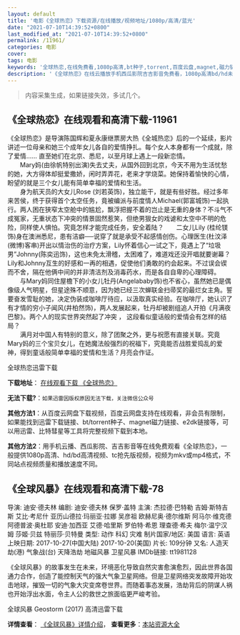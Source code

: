 ```yaml
---
layout: default
title: '电影《全球热恋》下载资源/在线播放/视频地址/1080p/高清/蓝光'
date: "2021-07-10T14:39:52+0800"
last_modified_at: "2021-07-10T14:39:52+0800"
permalink: /11961/
categories: 电影
cover:
tags: 电影
keywords: '全球热恋,在线免费看,1080p高清,bt种子,torrent,百度云盘,magnet,磁力链,迅雷下载资源'
description: '《全球热恋》在线云播放手机西瓜影院吉吉影音免费看，1080p高清bd/hd未删减完整版和tc抢先枪版，mkv/mp4格式，附带bt/torrent种子、magnet/磁力链、百度云盘、网盘资源迅雷下载链接'
---
```


>内容采集生成，如果链接失效，多试几个。


## 《全球热恋》在线观看和高清下载-11961

《全球热恋》是导演陈国辉和夏永康继票房大热《全城热恋》后的一个延续，影片讲述一位母亲和她三个成年女儿各自的爱情挣扎。每个女人本身都有一个成就，除了爱情…… 直至她们在北京、悉尼，以至月球上遇上一段新恋情。<br />　　Mary妈(由徐帆特别出演)失去丈夫，从国外回到北京，今天不用为生活忧愁的她，大方得体却挺爱撒娇，闲时弄弄花，老来才学烧菜。她保持着愉快的心情，盼望的就是三个女儿能有简单幸福的爱情和生活。<br />　　身为航天员的大女儿Rose (刘若英饰)，独立能干，就是有些好胜。经过多年来苦侯，终于获得首个太空任务，竟被编派与前度情人Michael(郭富城饰)一起执行。两人困在狭窄太空舱中的尴尬，飘浮把握不着的岂止是无重的身体？不斗气不成冤家，无重状态下冲突的情景固然惹笑，但绝男狠女的戏谑和太空中不明的危险，同样使人惧怕。究竟怎样才能完成任务，安全着陆？　　二女儿Lily (桂纶镁饰)身在澳洲悉尼，患有洁癖──说穿了就是承受不起感情创伤。心理医生(杜汶泽(微博)客串)开出以情治伤的治疗方案，Lily怀着信心一试之下，竟遇上了“垃圾男&rdquo;Johnny(陈奕迅饰)，这也未免太滑稽，太困难了，难道戏还没开唱就要谢幕？Lily和Johnny互生的好感和一再的相遇，促使他们勇敢的约会起来。不过误会锲而不舍，隔在他俩中间的并非清洁剂及消毒药水，而是各自自卑的心理障碍。<br />　　与Mary妈同住屋檐下的小女儿牡丹(Angelababy饰)也不省心，虽然她已是偶像级人气明星，但星途殊不顺意，因为她已经三次蝉联金扫帚奖的最烂女主角。誓要奋发雪耻的她，决定伪装成咖啡厅待应，以汲取真实经验。在咖啡厅，她认识了有才情的穷小子闻风(井柏然饰)，两人发展起来，牡丹却被剧组追人开拍《月满夜巴黎》。两个人的现实世界突然起了冲突 ， 这段看似童话般的爱情会有怎样的结局？<br />　　满月对中国人有特别的意义，除了团聚之外，更与祝愿有直接关联。究竟Mary妈的三个宝贝女儿，在她魔法般强烈的祝福下，究竟能否战胜爱捣乱的爱神，得到童话般简单幸福的爱情和生活？月亮会作证。


全球热恋迅雷下载

**下载地址**： [在线观看下载 《全球热恋》](https://www.993dy.com//vod-detail-id-20020.html) 


**无法下载?**：`如果迅雷因版权原因无法下载，关注微信公众号 `

**其他方法1**：从百度云网盘下载视频，百度云网盘支持在线观看，非会员有限制，如果能找到迅雷下载链接、bt/torrent种子、magnet磁力链接、e2dk链接等，可以用迅雷、比特彗星等工具将完整视频下载到本地。

**其他方法2**：用手机云播、西瓜影院、吉吉影音等在线免费观看《全球热恋》，一般提供1080p高清、hd/bd高清视频、tc抢先版视频，视频为mkv或mp4格式，不同站点视频质量和播放速度不同。


## 《全球风暴》在线观看和高清下载-78

导演: 迪安·德夫林 编剧: 迪安·德夫林 保罗·盖特 主演: 杰拉德·巴特勒 吉姆·斯特吉斯 艾比·考尼什 亚历山德拉·玛丽亚·拉娜 吴彦祖 欧赫尼奥·德尔维斯 阿马尔·维克德 阿德普波·奥杜耶 安迪·加西亚 艾德·哈里斯 罗伯特·希恩 理查德·希夫 梅尔·温宁汉姆 莎姬·贝兹 特丽莎·贝特曼 类型: 动作 科幻 灾难 制片国家/地区: 美国 语言: 英语 上映日期: 2017-10-27(中国大陆) 2017-10-20(美国) 片长: 109分钟 又名: 人造天劫(港) 气象战(台) 天降浩劫 地磁风暴 卫星风暴 IMDb链接: tt1981128

《全球风暴》的故事发生在未来，环境恶化导致自然灾害愈演愈烈，因此世界各国通力合作，创造了能控制天气的强大气象卫星网络。但是卫星网络突发故障开始攻击地球，摧毁一切的气象大灾变席卷世界。而随着事态发展，浩劫背后的阴谋人祸也开始浮出水面，令主人公的救世之旅面临更严峻考验。


全球风暴 Geostorm (2017) 高清迅雷下载

**详情查看**： [《全球风暴》详情介绍](/movie/78/)， **查看更多**：[本站资源大全](/movie/t/all/)


